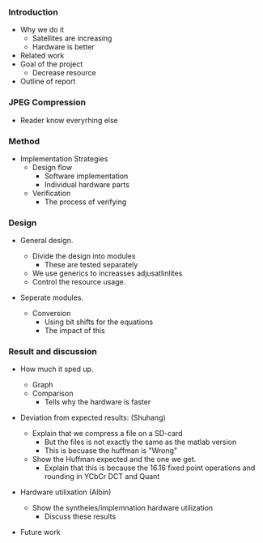 ### Introduction
- Why we do it
	- Satellites are increasing
	- Hardware is better
- Related work
- Goal of the project
	- Decrease resource 
- Outline of report 

### JPEG Compression
- Reader know everyrhing else 
### Method
- Implementation Strategies
	- Design flow
		- Software implementation
		- Individual hardware parts
	- Verification
		- The process of verifying 

### Design
- General design.
	- Divide the design into modules
		- These are tested separately 
	- We use generics to increasses adjusatlinlites 
	- Control the resource usage.

- Seperate modules. 
	- Conversion
		- Using bit shifts for the equations
		- The impact of this 

### Result and discussion
- How much it sped up. 
	- Graph 
	- Comparison
		- Tells why the hardware is faster 
- Deviation from expected results: (Shuhang)
	- Explain that we compress a file on a SD-card
		- But the files is not exactly the same as the matlab version
		- This is becuase the huffman is "Wrong"
	- Show the Huffman expected and the one we get.
		- Explain that this is because the 16.16 fixed point operations and rounding in YCbCr DCT and Quant
- Hardware utilixation (Albin)
	- Show the syntheies/implemnation hardware utilization
		- Discuss these results

- Future work